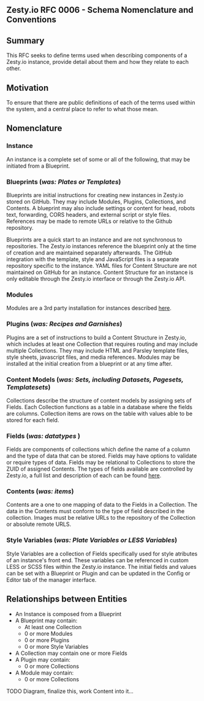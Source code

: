 ## Zesty.io RFC 0006 - Schema Nomenclature and Conventions

## Summary

This RFC seeks to define terms used when describing components of a Zesty.io instance, provide detail about them and how they relate to each other.

## Motivation

To ensure that there are public definitions of each of the terms used within the system, and a central place to refer to what those mean.

## Nomenclature

### Instance
An instance is a complete set of some or all of the following, that may be initiated from a Blueprint.

### Blueprints (_was: Plates or Templates_)
Blueprints are initial instructions for creating new instances in Zesty.io stored on GitHub. They may include Modules, Plugins, Collections, and Contents.  A blueprint may also include settings or content for head, robots text, forwarding, CORS headers, and external script or style files. References may be made to remote URLs or relative to the Github repository.

Blueprints are a quick start to an instance and are not synchronous to repositories. The Zesty.io instances reference the blueprint only at the time of creation and are maintained separately afterwards. The GitHub integration with the template, style and JavaScript files is a separate repository specific to the instance. YAML files for Content Structure are not maintained on GitHub for an instance. Content Structure for an instance is only editable through the Zesty.io interface or through the Zesty.io API.

### Modules
Modules are a 3rd party installation for instances described [here](rfc-0003-embedded-3rd-party-interfaces.md).

### Plugins (_was: Recipes and Garnishes_)
Plugins are a set of instructions to build a Content Structure in Zesty.io, which includes at least one Collection that requires routing and may include multiple Collections. They may include HTML and Parsley template files, style sheets, javascript files, and media references. Modules may be installed at the initial creation from a blueprint or at any time after.

### Content Models  (_was: Sets, including Datasets, Pagesets, Templatesets_)
Collections describe the structure of content models by assigning sets of Fields. Each Collection functions as a table in a database where the fields are columns. Collection items are rows on the table with values able to be stored for each field.

### Fields (_was:  datatypes_ )
Fields are components of collections which define the name of a column and the type of data that can be stored. Fields may have options to validate or require types of data. Fields may be relational to Collections to store the ZUID of assigned Contents. The types of fields available are controlled by Zesty.io, a full list and description of each can be found [here](https://developer.zesty.io/docs/content-schemas/set-fields/).

### Contents (_was: items_)
Contents are a one to one mapping of data to the Fields in a Collection. The data in the Contents must conform to the type of field described in the collection. Images must be relative URLs to the repository of the Collection or absolute remote URLS.

### Style Variables (_was: Plate Variables or LESS Variables_)
Style Variables are a collection of Fields specifically used for style atributes of an instance's front end. These variables can be referenced in custom LESS or SCSS files within the Zesty.io instance. The initial fields and values can be set with a Blueprint or Plugin and can be updated in the Config or Editor tab of the manager interface.

## Relationships between Entities

* An Instance is composed from a Blueprint
* A Blueprint may contain:
  * At least one Collection
  * 0 or more Modules
  * 0 or more Plugins
  * 0 or more Style Variables
* A Collection may contain one or more Fields
* A Plugin may contain:
  * 0 or more Collections
* A Module may contain:
  * 0 or more Collections
  
TODO Diagram, finalize this, work Content into it...

